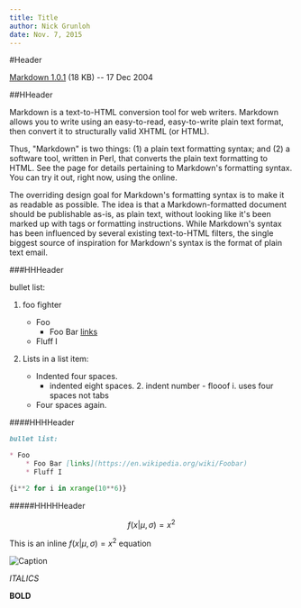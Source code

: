 ```yaml
---
title: Title
author: Nick Grunloh
date: Nov. 7, 2015
---
```


<!-- 
pandoc -o mdTry2.pdf mdTry.md --webtex
pandoc -o mdTry2.html mdTry.md --webtex
pandoc -o mdTry2.docx mdTry.md --webtex 
-->

#Header

[Markdown 1.0.1](http://daringfireball.net/projects/downloads/Markdown_1.0.1.zip) (18 KB) -- 17 Dec 2004

##HHeader

Markdown is a text-to-HTML conversion tool for 
web writers. Markdown allows you to write using an easy-to-read, easy-to-write 
plain text format, then convert it to structurally valid XHTML (or HTML).

Thus, "Markdown" is two things: (1) a plain text formatting syntax; and (2) a 
software tool, written in Perl, that converts the plain text formatting to 
HTML. See the page for details pertaining to Markdown's formatting 
syntax. You can try it out, right now, using the online.

The overriding design goal for Markdown's formatting syntax is to make it as 
readable as possible. The idea is that a Markdown-formatted document should be 
publishable as-is, as plain text, without looking like it's been marked up 
with tags or formatting instructions. While Markdown's syntax has been 
influenced by several existing text-to-HTML filters, the single biggest source 
of inspiration for Markdown's syntax is the format of plain text email.

###HHHeader

<!--Comment???-->
bullet list:

1. foo fighter
    * Foo
        * Foo Bar [links](https://en.wikipedia.org/wiki/Foobar)
    - Fluff I

1. Lists in a list item:
    - Indented four spaces.
        * indented eight spaces.
            2. indent number
                - flooof
                    i. uses four spaces not tabs
    - Four spaces again.

####HHHHeader

~~~Markdown
bullet list:

* Foo
    * Foo Bar [links](https://en.wikipedia.org/wiki/Foobar)
    * Fluff I
~~~

```python 
{i**2 for i in xrange(10**6)}
```

#####HHHHHeader

$$f(x|\mu, \sigma)=x^2$$

This is an inline $f(x|\mu, \sigma)=x^2$ equation

![Caption](http://static1.squarespace.com/static/532602ede4b09e655908a4e6/53262d3ce4b0c5c3326b0ce6/5635400fe4b06c8363eca3c5/1446330385723/Hollental-full-art-1440.jpg )

*ITALICS*

**BOLD**

